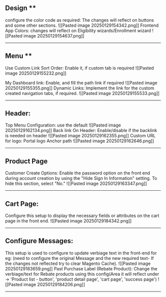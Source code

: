 ## Design **
configure the color code as required: The changes will reflect on buttons and some other sections.
	![[Pasted image 20250129154342.png]]
	Frontend App Colors: changes will reflect on Eligibility wizards/Enrollment wizard
	 ![[Pasted image 20250129154637.png]]

---
## Menu ** 
   Use Custom Link Sort Order: 
		Enable it, if custom tab is required
		![[Pasted image 20250129155232.png]]
	
  My Dashboard link:
	     Enable, and fill the path link if required
	     ![[Pasted image 20250129155355.png]]
   Dynamic Links:
		 Implement the link for the custom created navigation tabs, if required.
			 ![[Pasted image 20250129155533.png]]


---
## Header:
 Top Menu Configuration: use the default
	  ![[Pasted image 20250129162134.png]]
Back link On Header: 
	Enable/disable if the backlink is needed on header
	![[Pasted image 20250129162355.png]]
 Custom URL for logo:
	 Portal logo Anchor path
	 ![[Pasted image 20250129162646.png]]

---
## Product Page
   Customer Create Options:
	Enable the password option on the front end during account creation by using the "Hide Sign In Information" setting.
			To hide this section, select "No."
		   ![[Pasted image 20250129163347.png]]

---
## Cart Page:
 Configure this setup to display the necessary fields or attributes on the cart page in the front end.
  ![[Pasted image 20250129184342.png]]

---
## Configure Messages:
This setup is used to configure to update verbiage text in the front-end
for eg: (need to configure the original Message and the new required text- If the changes not reflected try to clear Magento Cache).
	![[Pasted image 20250129183659.png]]
Past Purchase Label (Rebate Product):
     Change the verbiage/text for Rebate products using this config(Area it will reflect under -> 'Product list - button', 'product detail page', 'cart page', 'success page')
     ![[Pasted image 20250129184206.png]]


---